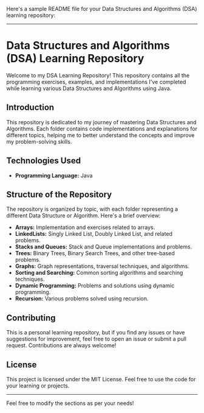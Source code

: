 Here's a sample README file for your Data Structures and Algorithms (DSA) learning repository:

---

# Data Structures and Algorithms (DSA) Learning Repository

Welcome to my DSA Learning Repository! This repository contains all the programming exercises, examples, and implementations I've completed while learning various Data Structures and Algorithms using Java.


## Introduction

This repository is dedicated to my journey of mastering Data Structures and Algorithms. Each folder contains code implementations and explanations for different topics, helping me to better understand the concepts and improve my problem-solving skills.

## Technologies Used

- **Programming Language:** Java

## Structure of the Repository

The repository is organized by topic, with each folder representing a different Data Structure or Algorithm. Here's a brief overview:

- **Arrays:** Implementation and exercises related to arrays.
- **LinkedLists:** Singly Linked List, Doubly Linked List, and related problems.
- **Stacks and Queues:** Stack and Queue implementations and problems.
- **Trees:** Binary Trees, Binary Search Trees, and other tree-based problems.
- **Graphs:** Graph representations, traversal techniques, and algorithms.
- **Sorting and Searching:** Common sorting algorithms and searching techniques.
- **Dynamic Programming:** Problems and solutions using dynamic programming.
- **Recursion:** Various problems solved using recursion.



## Contributing

This is a personal learning repository, but if you find any issues or have suggestions for improvement, feel free to open an issue or submit a pull request. Contributions are always welcome!

## License

This project is licensed under the MIT License. Feel free to use the code for your learning or projects.

---

Feel free to modify the sections as per your needs!
